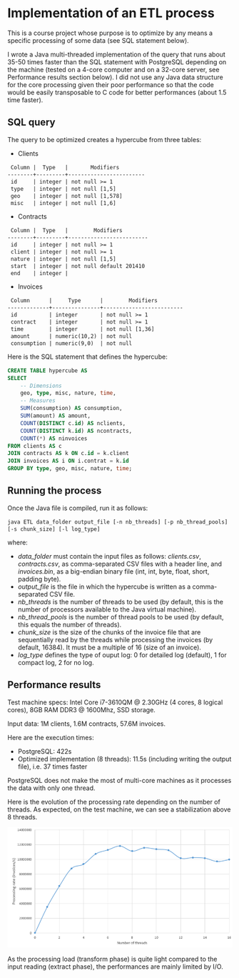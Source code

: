 # Implementation of an ETL process

This is a course project whose purpose is to optimize by any means a specific processing of some data (see SQL statement below).

I wrote a Java multi-threaded implementation of the query that runs about 35-50 times faster than the SQL statement with PostgreSQL depending on the machine (tested on a 4-core computer and on a 32-core server, see Performance results section below). I did not use any Java data structure for the core processing given their poor performance so that the code would be easily transposable to C code for better performances (about 1.5 time faster).

## SQL query
The query to be optimized creates a hypercube from three tables:

* Clients
```
 Column |  Type   |       Modifiers
--------+---------+------------------------
 id     | integer | not null >= 1
 type   | integer | not null [1,5]
 geo    | integer | not null [1,578]
 misc   | integer | not null [1,6]
```
* Contracts
```
 Column |  Type   |        Modifiers
--------+---------+-------------------------
 id     | integer | not null >= 1
 client | integer | not null >= 1
 nature | integer | not null [1,5]
 start  | integer | not null default 201410
 end    | integer |
```
* Invoices
```
 Column      |     Type      |        Modifiers
-------------+---------------+-------------------------
 id          | integer       | not null >= 1
 contract    | integer       | not null >= 1
 time        | integer       | not null [1,36]
 amount      | numeric(10,2) | not null
 consumption | numeric(9,0)  | not null
```

Here is the SQL statement that defines the hypercube:
```SQL
CREATE TABLE hypercube AS
SELECT
    -- Dimensions
    geo, type, misc, nature, time,
    -- Measures
    SUM(consumption) AS consumption,
    SUM(amount) AS amount,
    COUNT(DISTINCT c.id) AS nclients,
    COUNT(DISTINCT k.id) AS ncontracts,
    COUNT(*) AS ninvoices
FROM clients AS c
JOIN contracts AS k ON c.id = k.client
JOIN invoices AS i ON i.contrat = k.id
GROUP BY type, geo, misc, nature, time;
```

## Running the process
Once the Java file is compiled, run it as follows:
```
java ETL data_folder output_file [-n nb_threads] [-p nb_thread_pools] [-s chunk_size] [-l log_type]
```

where:

* *data_folder* must contain the input files as follows: *clients.csv*, *contracts.csv*, as comma-separated CSV files with a header line, and *invoices.bin*, as a big-endian binary file (int, int, byte, float, short, padding byte).
* *output_file* is the file in which the hypercube is written as a comma-separated CSV file.
* *nb_threads* is the number of threads to be used (by default, this is the number of processors available to the Java virtual machine).
* *nb_thread_pools* is the number of thread pools to be used (by default, this equals the number of threads).
* *chunk_size* is the size of the chunks of the invoice file that are sequentially read by the threads while processing the invoices (by default, 16384). It must be a multiple of 16 (size of an invoice).
* *log_type* defines the type of ouput log: 0 for detailed log (default), 1 for compact log, 2 for no log.

## Performance results
Test machine specs: Intel Core i7-3610QM @ 2.30GHz (4 cores, 8 logical cores), 8GB RAM DDR3 @ 1600Mhz, SSD storage.

Input data: 1M clients, 1.6M contracts, 57.6M invoices.

Here are the execution times:

* PostgreSQL: 422s
* Optimized implementation (8 threads): 11.5s (including writing the output file), i.e. 37 times faster

PostgreSQL does not make the most of multi-core machines as it processes the data with only one thread.

Here is the evolution of the processing rate depending on the number of threads. As expected, on the test machine, we can see a stabilization above 8 threads.

![Processing rate](Processing-rate.PNG?raw=true "Processing rate depending on the number of threads")

As the processing load (transform phase) is quite light compared to the input reading (extract phase), the performances are mainly limited by I/O.
